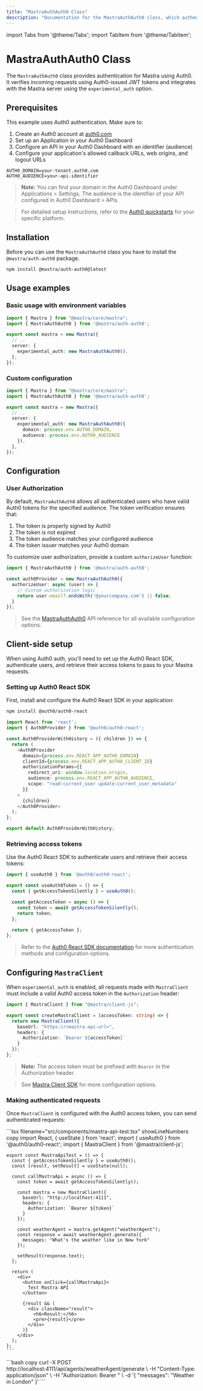```yaml
---
title: "MastraAuthAuth0 Class"
description: "Documentation for the MastraAuthAuth0 class, which authenticates Mastra applications using Auth0 authentication."
---
```


import Tabs from '@theme/Tabs';
import TabItem from '@theme/TabItem';

# MastraAuthAuth0 Class

The `MastraAuthAuth0` class provides authentication for Mastra using Auth0. It verifies incoming requests using Auth0-issued JWT tokens and integrates with the Mastra server using the `experimental_auth` option.

## Prerequisites

This example uses Auth0 authentication. Make sure to:

1. Create an Auth0 account at [auth0.com](https://auth0.com/)
2. Set up an Application in your Auth0 Dashboard
3. Configure an API in your Auth0 Dashboard with an identifier (audience)
4. Configure your application's allowed callback URLs, web origins, and logout URLs

```env filename=".env" copy
AUTH0_DOMAIN=your-tenant.auth0.com
AUTH0_AUDIENCE=your-api-identifier
```

> **Note:** You can find your domain in the Auth0 Dashboard under Applications > Settings. The audience is the identifier of your API configured in Auth0 Dashboard > APIs.

> For detailed setup instructions, refer to the [Auth0 quickstarts](https://auth0.com/docs/quickstarts) for your specific platform.

## Installation

Before you can use the `MastraAuthAuth0` class you have to install the `@mastra/auth-auth0` package.

```bash copy
npm install @mastra/auth-auth0@latest
```

## Usage examples

### Basic usage with environment variables

```typescript {2,7} filename="src/mastra/index.ts" showLineNumbers copy
import { Mastra } from "@mastra/core/mastra";
import { MastraAuthAuth0 } from '@mastra/auth-auth0';

export const mastra = new Mastra({
  // ..
  server: {
    experimental_auth: new MastraAuthAuth0(),
  },
});
```

### Custom configuration

```typescript {2,7-10} filename="src/mastra/index.ts" showLineNumbers copy
import { Mastra } from "@mastra/core/mastra";
import { MastraAuthAuth0 } from '@mastra/auth-auth0';

export const mastra = new Mastra({
  // ..
  server: {
    experimental_auth: new MastraAuthAuth0({
      domain: process.env.AUTH0_DOMAIN,
      audience: process.env.AUTH0_AUDIENCE
    }),
  },
});
```

## Configuration

### User Authorization

By default, `MastraAuthAuth0` allows all authenticated users who have valid Auth0 tokens for the specified audience. The token verification ensures that:

1. The token is properly signed by Auth0
2. The token is not expired
3. The token audience matches your configured audience
4. The token issuer matches your Auth0 domain

To customize user authorization, provide a custom `authorizeUser` function:

```typescript filename="src/mastra/auth.ts" showLineNumbers copy
import { MastraAuthAuth0 } from '@mastra/auth-auth0';

const auth0Provider = new MastraAuthAuth0({
  authorizeUser: async (user) => {
    // Custom authorization logic
    return user.email?.endsWith('@yourcompany.com') || false;
  }
});
```

> See the [MastraAuthAuth0](/reference/auth/auth0.md) API reference for all available configuration options.

## Client-side setup

When using Auth0 auth, you'll need to set up the Auth0 React SDK, authenticate users, and retrieve their access tokens to pass to your Mastra requests.

### Setting up Auth0 React SDK

First, install and configure the Auth0 React SDK in your application:

```bash copy
npm install @auth0/auth0-react
```

```typescript filename="src/auth0-provider.tsx" showLineNumbers copy
import React from 'react';
import { Auth0Provider } from '@auth0/auth0-react';

const Auth0ProviderWithHistory = ({ children }) => {
  return (
    <Auth0Provider
      domain={process.env.REACT_APP_AUTH0_DOMAIN}
      clientId={process.env.REACT_APP_AUTH0_CLIENT_ID}
      authorizationParams={{
        redirect_uri: window.location.origin,
        audience: process.env.REACT_APP_AUTH0_AUDIENCE,
        scope: "read:current_user update:current_user_metadata"
      }}
    >
      {children}
    </Auth0Provider>
  );
};

export default Auth0ProviderWithHistory;
```

### Retrieving access tokens

Use the Auth0 React SDK to authenticate users and retrieve their access tokens:

```typescript filename="lib/auth.ts" showLineNumbers copy
import { useAuth0 } from '@auth0/auth0-react';

export const useAuth0Token = () => {
  const { getAccessTokenSilently } = useAuth0();

  const getAccessToken = async () => {
    const token = await getAccessTokenSilently();
    return token;
  };

  return { getAccessToken };
};
```

> Refer to the [Auth0 React SDK documentation](https://auth0.com/docs/libraries/auth0-react) for more authentication methods and configuration options.

## Configuring `MastraClient`

When `experimental_auth` is enabled, all requests made with `MastraClient` must include a valid Auth0 access token in the `Authorization` header:

```typescript filename="lib/mastra/mastra-client.ts" showLineNumbers copy
import { MastraClient } from "@mastra/client-js";

export const createMastraClient = (accessToken: string) => {
  return new MastraClient({
    baseUrl: "https://<mastra-api-url>",
    headers: {
      Authorization: `Bearer ${accessToken}`
    }
  });
};
```

> **Note:** The access token must be prefixed with `Bearer` in the Authorization header.

> See [Mastra Client SDK](/docs/server-db/mastra-client.md) for more configuration options.

### Making authenticated requests

Once `MastraClient` is configured with the Auth0 access token, you can send authenticated requests:

<Tabs>
  <Tab>
    ```tsx filename="src/components/mastra-api-test.tsx" showLineNumbers copy
    import React, { useState } from 'react';
    import { useAuth0 } from '@auth0/auth0-react';
    import { MastraClient } from '@mastra/client-js';

    export const MastraApiTest = () => {
      const { getAccessTokenSilently } = useAuth0();
      const [result, setResult] = useState(null);

      const callMastraApi = async () => {
        const token = await getAccessTokenSilently();

        const mastra = new MastraClient({
          baseUrl: "http://localhost:4111",
          headers: {
            Authorization: `Bearer ${token}`
          }
        });

        const weatherAgent = mastra.getAgent("weatherAgent");
        const response = await weatherAgent.generate({
          messages: "What's the weather like in New York"
        });

        setResult(response.text);
      };

      return (
        <div>
          <button onClick={callMastraApi}>
            Test Mastra API
          </button>

          {result && (
            <div className="result">
              <h6>Result:</h6>
              <pre>{result}</pre>
            </div>
          )}
        </div>
      );
    };
    ```
  </Tab>
  <Tab>
    ```bash copy
    curl -X POST http://localhost:4111/api/agents/weatherAgent/generate \
      -H "Content-Type: application/json" \
      -H "Authorization: Bearer <your-auth0-access-token>" \
      -d '{
        "messages": "Weather in London"
      }'
    ```
  </Tab>
</Tabs>

